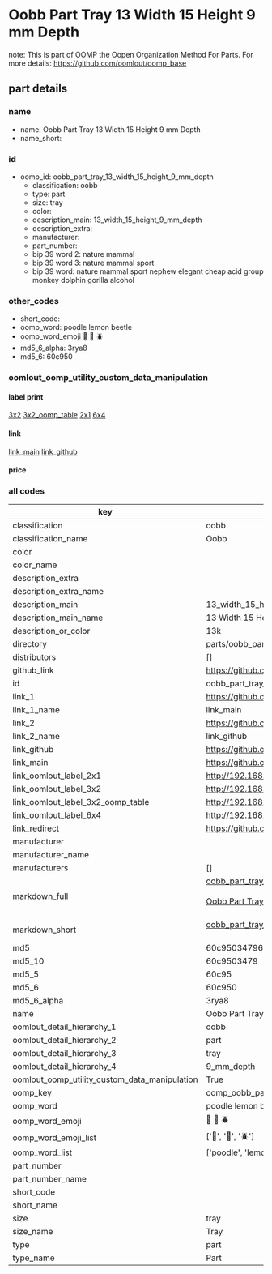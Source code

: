 # Oobb Part Tray 13 Width 15 Height 9 mm Depth  

note: This is part of OOMP the Oopen Organization Method For Parts. For more details: https://github.com/oomlout/oomp_base

##  part details
  







### name
* name: Oobb Part Tray 13 Width 15 Height 9 mm Depth
* name_short: 
### id
* oomp_id: oobb_part_tray_13_width_15_height_9_mm_depth
  * classification: oobb
  * type: part
  * size: tray
  * color: 
  * description_main: 13_width_15_height_9_mm_depth
  * description_extra: 
  * manufacturer: 
  * part_number: 
  * bip 39 word 2: nature mammal
  * bip 39 word 3: nature mammal sport
  * bip 39 word: nature mammal sport nephew elegant cheap acid group monkey dolphin gorilla alcohol

### other_codes
* short_code: 
* oomp_word: poodle lemon beetle
* oomp_word_emoji :poodle: :lemon: :beetle:
* md5_6_alpha: 3rya8
* md5_6: 60c950






### oomlout_oomp_utility_custom_data_manipulation
#### label print
[3x2](http://192.168.1.245:1112/?label=oomp%203rya8)
[3x2_oomp_table](http://192.168.1.108:1112/?label=oomp%203rya8)
[2x1](http://192.168.1.242:1112/?label=oomp%203rya8)
[6x4](http://192.168.1.55:1112/?label=oomp%203rya8)    

#### link

[link_main](https://github.com/oomlout/oomlout_oomp_version_1_messy/tree/main/parts/oobb_part_tray_13_width_15_height_9_mm_depth) [link_github](https://github.com/oomlout/oomlout_oomp_version_1_messy/tree/main/parts/oobb_part_tray_13_width_15_height_9_mm_depth)                             

#### price







### all codes 
| key | value |  
| --- | --- |  
| classification | oobb |  
| classification_name | Oobb |  
| color |  |  
| color_name |  |  
| description_extra |  |  
| description_extra_name |  |  
| description_main | 13_width_15_height_9_mm_depth |  
| description_main_name | 13 Width 15 Height 9 mm Depth |  
| description_or_color | 13k |  
| directory | parts/oobb_part_tray_13_width_15_height_9_mm_depth |  
| distributors | [] |  
| github_link | https://github.com/oomlout/oomlout_oomp_part_src/tree/main/parts/oobb_part_tray_13_width_15_height_9_mm_depth |  
| id | oobb_part_tray_13_width_15_height_9_mm_depth |  
| link_1 | https://github.com/oomlout/oomlout_oomp_version_1_messy/tree/main/parts/oobb_part_tray_13_width_15_height_9_mm_depth |  
| link_1_name | link_main |  
| link_2 | https://github.com/oomlout/oomlout_oomp_version_1_messy/tree/main/parts/oobb_part_tray_13_width_15_height_9_mm_depth |  
| link_2_name | link_github |  
| link_github | https://github.com/oomlout/oomlout_oomp_version_1_messy/tree/main/parts/oobb_part_tray_13_width_15_height_9_mm_depth |  
| link_main | https://github.com/oomlout/oomlout_oomp_version_1_messy/tree/main/parts/oobb_part_tray_13_width_15_height_9_mm_depth |  
| link_oomlout_label_2x1 | http://192.168.1.242:1112/?label=oomp%203rya8 |  
| link_oomlout_label_3x2 | http://192.168.1.245:1112/?label=oomp%203rya8 |  
| link_oomlout_label_3x2_oomp_table | http://192.168.1.108:1112/?label=oomp%203rya8 |  
| link_oomlout_label_6x4 | http://192.168.1.55:1112/?label=oomp%203rya8 |  
| link_redirect | https://github.com/oomlout/oomlout_oomp_version_1_messy/tree/main/parts/oobb_part_tray_13_width_15_height_9_mm_depth |  
| manufacturer |  |  
| manufacturer_name |  |  
| manufacturers | [] |  
| markdown_full | [oobb_part_tray_13_width_15_height_9_mm_depth](none)<br>[](none)<br>[Oobb Part Tray 13 Width 15 Height 9 Mm Depth](none)<br><br> |  
| markdown_short | [oobb_part_tray_13_width_15_height_9_mm_depth](none)<br><br> |  
| md5 | 60c950347966e03c9ba3c945a561ac9b |  
| md5_10 | 60c9503479 |  
| md5_5 | 60c95 |  
| md5_6 | 60c950 |  
| md5_6_alpha | 3rya8 |  
| name | Oobb Part Tray 13 Width 15 Height 9 mm Depth |  
| oomlout_detail_hierarchy_1 | oobb |  
| oomlout_detail_hierarchy_2 | part |  
| oomlout_detail_hierarchy_3 | tray |  
| oomlout_detail_hierarchy_4 | 9_mm_depth |  
| oomlout_oomp_utility_custom_data_manipulation | True |  
| oomp_key | oomp_oobb_part_tray_13_width_15_height_9_mm_depth |  
| oomp_word | poodle lemon beetle |  
| oomp_word_emoji | :poodle: :lemon: :beetle: |  
| oomp_word_emoji_list | [':poodle:', ':lemon:', ':beetle:'] |  
| oomp_word_list | ['poodle', 'lemon', 'beetle'] |  
| part_number |  |  
| part_number_name |  |  
| short_code |  |  
| short_name |  |  
| size | tray |  
| size_name | Tray |  
| type | part |  
| type_name | Part |  
